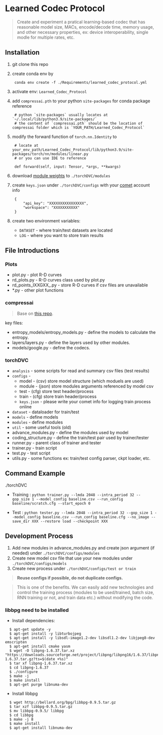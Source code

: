 # Learned Codec Protocol
> Create and experiment a pratical learning-based codec that has reasonable model size, MACs, encode/decode time, memory usage, and other necessary properties, ex: device interoperability, single modle for multiple rates, etc.

## Installation
1. git clone this repo
2. create conda env by 

        conda env create -f ./Requirements/learned_codec_protocol.yml
3. activate env: `Learned_Codec_Protocol`
4. add `compressai.pth` to your python `site-packages` for conda package reference

        # python `site-packages` usually locates at `~/.local/lib/python3.9/site-packages/`
        # the content of `compressai.pth` should be the location of compressai folder which is `YOUR_PATH/Learned_Codec_Protocol`
    
        
5. modify the forward function of `torch.nn.Identity` to 

        # locate at your_env_path/Learned_Codec_Protocol/lib/python3.9/site-packages/torch/nn/modules/linear.py 
        # or you can use IDE to reference

        def forward(self, input: Tensor, *args, **kwargs)
6. download [module weights](https://drive.google.com/drive/folders/1ILaXX1S8ocNuuIIKVoVZkscUGKPlNvfs?usp=sharing) to `./torchDVC/modules`
7. create `keys.json` under `./torchDVC/configs` with your [comet](https://www.comet.com/site/) account info

        {
            "api_key": "XXXXXXXXXXXXXXXX",
            "workspace": "XXXXXXXXXXX"
        }

8. create two environment variables: 
    * `DATASET` - where train/test datasets are located
    * `LOG` - where you want to store train results

## File Introductions

### Plots
* plot.py - plot R-D curves
* rd_plots.py - R-D curves class used by plot.py
* rd_points_IXXGXX_.py - store R-D curves if csv files are unavailable
* *.py - other plot functions

### compressai
> Base on [this repo](https://github.com/InterDigitalInc/CompressAI).

key files:
* entropy_models/entropy_models.py - define the models to calculate the entropy.
* layers/layers.py - define the layers used by other modules.
* models/google.py - define the codecs.
### torchDVC

* `analysis` - some scripts for read and summary csv files (test results)
* `configs` - 
    * model - (csv) store model structure (which moduels are used) 
    * module - (json) store modules arguments referenced by model csv
    * test - (cfg) store test header/process
    * train - (cfg) store train header/process
    * `keys.json` - please write your comet info for logging train process online
* `dataset` - dataloader for train/test
* `models` - define models
* `modules` - define modules
* `util` - some useful tools (old)
* advance_modules.py - define the modules used by model
* coding_structure.py - define the train/test pair used by trainer/tester
* runner.py - parent class of trainer and tester
* trainer.py - train script
* test.py - test script
* utils.py - some functions ex: train/test config parser, ckpt loader, etc.

## Command Example
./torchDVC
* Training : `python trainer.py --lmda 2048 --intra_period 32 --gop_size 1 --model_config baseline.csv --run_config baseline/scratch.cfg --start_epoch 0`

* Test : `python tester.py --lmda 2048 --intra_period 32 --gop_size 1 --model_config baseline.csv --run_config baseline.cfg --no_image --save_dir XXX --restore load --checkpoint XXX`

## Development Process
1. Add new modules in advance_modules.py and create json argument (if needed) under `./torchDVC/configs/modules`
2. Create new model csv file that use your new modules under `./torchDVC/configs/models`
3. Create new process under `./torchDVC/configs/test or train`
> <b>Reuse configs if possible, do not duplicate configs.</b>

> This is one of the benefits. We can easily add new technologies and control the training process (modules to be used/trained, batch size, RNN training or not, and train data etc.) without modifying the code.


### libbpg need to be installed
* Install dependencies:
```
  $ apt-get update -y
  $ apt-get install -y libturbojpeg
  $ apt-get install -y libsdl-image1.2-dev libsdl1.2-dev libjpeg8-dev emscripten
  $ apt-get install cmake yasm
  $ wget -O libpng-1.6.37.tar.xz "https://downloads.sourceforge.net/project/libpng/libpng16/1.6.37/libpng-1.6.37.tar.gz?ts=$(date +%s)"
  $ tar xf libpng-1.6.37.tar.xz
  $ cd libpng-1.6.37
  $ ./configure
  $ make -j
  $ make install
  $ apt-get purge libnuma-dev
```
* Install libbpg
```
  $ wget http://bellard.org/bpg/libbpg-0.9.5.tar.gz
  $ tar xzf libbpg-0.9.5.tar.gz
  $ mv libbpg-0.9.5/ libbpg
  $ cd libbpg 
  $ make -j 8
  $ make install
  $ apt-get install libnuma-dev
```